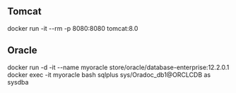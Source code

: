 ## Tomcat
docker run -it --rm -p 8080:8080 tomcat:8.0

## Oracle
docker run -d -it --name myoracle store/oracle/database-enterprise:12.2.0.1
docker exec -it myoracle bash
sqlplus sys/Oradoc_db1@ORCLCDB as sysdba